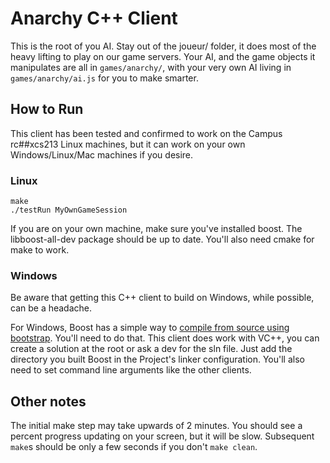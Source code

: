 # Anarchy C++ Client

This is the root of you AI. Stay out of the joueur/ folder, it does most of the heavy lifting to play on our game servers. Your AI, and the game objects it manipulates are all in `games/anarchy/`, with your very own AI living in `games/anarchy/ai.js` for you to make smarter.

## How to Run

This client has been tested and confirmed to work on the Campus rc##xcs213 Linux machines, but it can work on your own Windows/Linux/Mac machines if you desire.

### Linux

```
make
./testRun MyOwnGameSession
```

If you are on your own machine, make sure you've installed boost. The libboost-all-dev package should be up to date. You'll also need cmake for make to work.

### Windows

Be aware that getting this C++ client to build on Windows, while possible, can be a headache.

For Windows, Boost has a simple way to [compile from source using bootstrap](http://www.boost.org/doc/libs/1_58_0/more/getting_started/windows.html). You'll need to do that. This client does work with VC++, you can create a solution at the root or ask a dev for the sln file. Just add the directory you built Boost in the Project's linker configuration. You'll also need to set command line arguments like the other clients.

## Other notes

The initial make step may take upwards of 2 minutes. You should see a percent progress updating on your screen, but it will be slow. Subsequent `make`s should be only a few seconds if you don't `make clean`.
